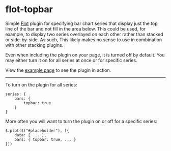 flot-topbar
======

Simple [Flot](http://www.flotcharts.org) plugin for specifying bar chart series that display just the top line of the bar and not fill in the area below.  This could be used, for example, to display two series overlayed on each other rather than stacked or side-by-side.  As such, This likely makes no sense to use in combination with other stacking plugins.

Even when including the plugin on your page, it is turned off by default.  You may either turn it on for all series at once or for specific series.

View the <a href="http://jasonroman.github.io/flot-topbar/example.html">example page</a> to see the plugin in action.

---

To turn on the plugin for all series:

    series: {
        bars: {
            topbar: true
        }
    }

More often you will want to turn the plugin on or off for a specific series:

    $.plot($("#placeholder"), [{
        data: [ ... ],
        bars: { topbar: true, ... }
    }])


